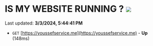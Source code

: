 # IS MY WEBSITE RUNNING ? [![](https://img.shields.io/static/v1?label=Sponsor&message=%E2%9D%A4&logo=GitHub&color=%23fe8e86)](https://github.com/sponsors/<username>)

Last updated: **3/3/2024, 5:44:41 PM**

- `GET` [https://youssefservice.me](https://youssefservice.me) - **Up** (148ms)
